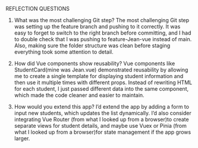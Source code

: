 REFLECTION QUESTIONS

1. What was the most challenging Git step?
The most challenging Git step was setting up the feature branch and pushing to it correctly. It was easy to forget to switch to the right branch before committing, and I had to double check that I was pushing to feature-Jean-vue instead of main. Also, making sure the folder structure was clean before staging everything took some attention to detail.

2. How did Vue components show reusability?
Vue components like StudentCard(mine was Jean.vue) demonstrated reusability by allowing me to create a single template for displaying student information and then use it multiple times with different props. Instead of rewriting HTML for each student, I just passed different data into the same component, which made the code cleaner and easier to maintain.

3. How would you extend this app?
I’d extend the app by adding a form to input new students, which updates the list dynamically. I’d also consider integrating Vue Router (from what I looked up from a browser)to create separate views for student details, and maybe use Vuex or Pinia (from what I looked up from a browser)for state management if the app grows larger.
